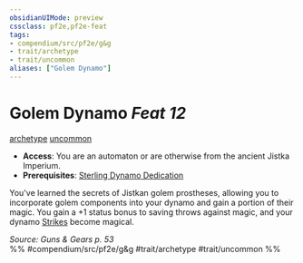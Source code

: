 ```yaml
---
obsidianUIMode: preview
cssclass: pf2e,pf2e-feat
tags:
- compendium/src/pf2e/g&g
- trait/archetype
- trait/uncommon
aliases: ["Golem Dynamo"]
---
```

# Golem Dynamo  *Feat 12*  
[archetype](archetype.md "Archetype Feat Trait")  [uncommon](uncommon.md "Uncommon Rarity Trait")  

- **Access**: You are an automaton or are otherwise from the ancient Jistka Imperium.
- **Prerequisites**: [Sterling Dynamo Dedication](sterling-dynamo-dedication-g-g.md)

You've learned the secrets of Jistkan golem prostheses, allowing you to incorporate golem components into your dynamo and gain a portion of their magic. You gain a +1 status bonus to saving throws against magic, and your dynamo [Strikes](strike.md) become magical.

*Source: Guns & Gears p. 53*  
%% #compendium/src/pf2e/g&g #trait/archetype #trait/uncommon %%